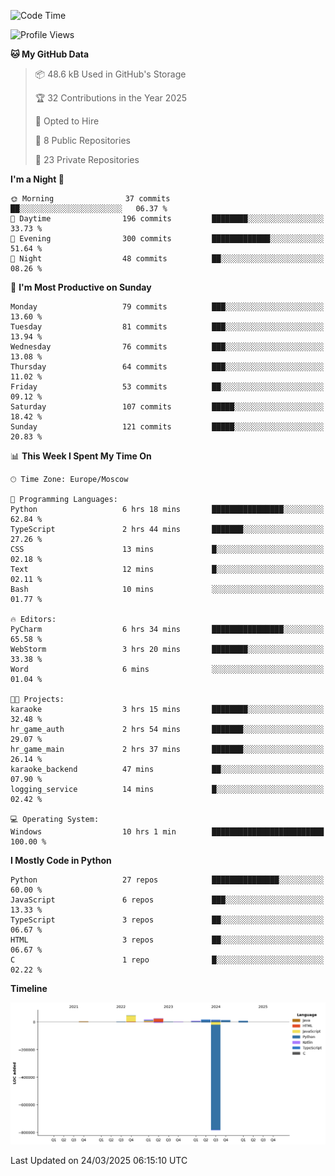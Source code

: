 <!--START_SECTION:waka-->
![Code Time](http://img.shields.io/badge/Code%20Time-630%20hrs%2049%20mins-blue)

![Profile Views](http://img.shields.io/badge/Profile%20Views-1-blue)

**🐱 My GitHub Data** 

> 📦 48.6 kB Used in GitHub's Storage 
 > 
> 🏆 32 Contributions in the Year 2025
 > 
> 💼 Opted to Hire
 > 
> 📜 8 Public Repositories 
 > 
> 🔑 23 Private Repositories 
 > 
**I'm a Night 🦉** 

```text
🌞 Morning                37 commits          ██░░░░░░░░░░░░░░░░░░░░░░░   06.37 % 
🌆 Daytime                196 commits         ████████░░░░░░░░░░░░░░░░░   33.73 % 
🌃 Evening                300 commits         █████████████░░░░░░░░░░░░   51.64 % 
🌙 Night                  48 commits          ██░░░░░░░░░░░░░░░░░░░░░░░   08.26 % 
```
📅 **I'm Most Productive on Sunday** 

```text
Monday                   79 commits          ███░░░░░░░░░░░░░░░░░░░░░░   13.60 % 
Tuesday                  81 commits          ███░░░░░░░░░░░░░░░░░░░░░░   13.94 % 
Wednesday                76 commits          ███░░░░░░░░░░░░░░░░░░░░░░   13.08 % 
Thursday                 64 commits          ███░░░░░░░░░░░░░░░░░░░░░░   11.02 % 
Friday                   53 commits          ██░░░░░░░░░░░░░░░░░░░░░░░   09.12 % 
Saturday                 107 commits         █████░░░░░░░░░░░░░░░░░░░░   18.42 % 
Sunday                   121 commits         █████░░░░░░░░░░░░░░░░░░░░   20.83 % 
```


📊 **This Week I Spent My Time On** 

```text
🕑︎ Time Zone: Europe/Moscow

💬 Programming Languages: 
Python                   6 hrs 18 mins       ████████████████░░░░░░░░░   62.84 % 
TypeScript               2 hrs 44 mins       ███████░░░░░░░░░░░░░░░░░░   27.26 % 
CSS                      13 mins             █░░░░░░░░░░░░░░░░░░░░░░░░   02.18 % 
Text                     12 mins             █░░░░░░░░░░░░░░░░░░░░░░░░   02.11 % 
Bash                     10 mins             ░░░░░░░░░░░░░░░░░░░░░░░░░   01.77 % 

🔥 Editors: 
PyCharm                  6 hrs 34 mins       ████████████████░░░░░░░░░   65.58 % 
WebStorm                 3 hrs 20 mins       ████████░░░░░░░░░░░░░░░░░   33.38 % 
Word                     6 mins              ░░░░░░░░░░░░░░░░░░░░░░░░░   01.04 % 

🐱‍💻 Projects: 
karaoke                  3 hrs 15 mins       ████████░░░░░░░░░░░░░░░░░   32.48 % 
hr_game_auth             2 hrs 54 mins       ███████░░░░░░░░░░░░░░░░░░   29.07 % 
hr_game_main             2 hrs 37 mins       ███████░░░░░░░░░░░░░░░░░░   26.14 % 
karaoke_backend          47 mins             ██░░░░░░░░░░░░░░░░░░░░░░░   07.90 % 
logging_service          14 mins             █░░░░░░░░░░░░░░░░░░░░░░░░   02.42 % 

💻 Operating System: 
Windows                  10 hrs 1 min        █████████████████████████   100.00 % 
```

**I Mostly Code in Python** 

```text
Python                   27 repos            ███████████████░░░░░░░░░░   60.00 % 
JavaScript               6 repos             ███░░░░░░░░░░░░░░░░░░░░░░   13.33 % 
TypeScript               3 repos             ██░░░░░░░░░░░░░░░░░░░░░░░   06.67 % 
HTML                     3 repos             ██░░░░░░░░░░░░░░░░░░░░░░░   06.67 % 
C                        1 repo              █░░░░░░░░░░░░░░░░░░░░░░░░   02.22 % 
```



**Timeline**

![Lines of Code chart](https://raw.githubusercontent.com/adlemx/adlemx/main/assets/bar_graph.png)


 Last Updated on 24/03/2025 06:15:10 UTC
<!--END_SECTION:waka-->
